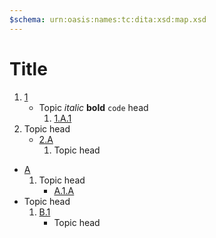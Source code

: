 ```yaml
---
$schema: urn:oasis:names:tc:dita:xsd:map.xsd
---
```


# Title

1. [1](topic-1.md)
    * Topic _italic_ **bold** `code` head
        1.  [1.A.1](topic-1-a-1.md)
2. Topic head
    * [2.A](topic-2-a.md)
        1.  Topic head
* [A](topic-a.md)
    1.  Topic head
        * [A.1.A](topic-a-1-a.md)
* Topic head
    1. [B.1](topic-b-1.md)
        * Topic head
